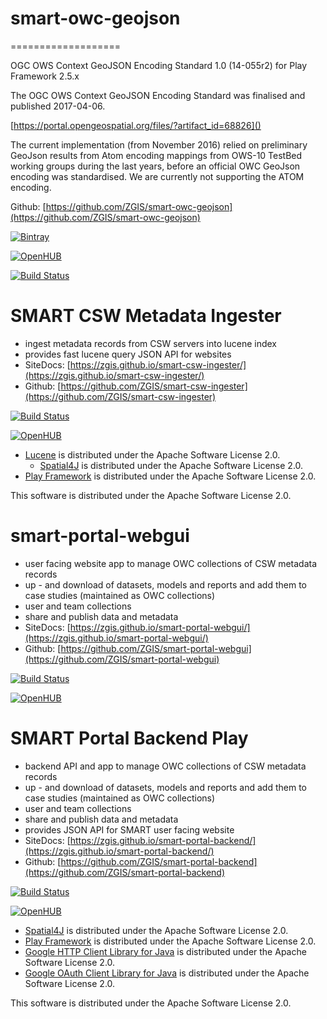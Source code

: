 # smart-owc-geojson
===================

OGC OWS Context GeoJSON Encoding Standard 1.0 (14-055r2) for Play Framework 2.5.x

The OGC OWS Context GeoJSON Encoding Standard was finalised and published 2017-04-06.

[https://portal.opengeospatial.org/files/?artifact_id=68826]()

The current implementation (from November 2016) relied on preliminary GeoJson 
results from Atom encoding mappings from OWS-10 TestBed working groups during 
the last years, before an official OWC GeoJson encoding was standardised. 
We are currently not supporting the ATOM encoding.

Github: [https://github.com/ZGIS/smart-owc-geojson](https://github.com/ZGIS/smart-owc-geojson)

[![Bintray](https://api.bintray.com/packages/allixender/ivy2/smart-owc-geojson/images/download.svg?version=1.0.3) ](https://bintray.com/allixender/ivy2/smart-owc-geojson/1.0.3/link)

[![OpenHUB](https://www.openhub.net/p/smart-owc-geojson/widgets/project_thin_badge.gif)](https://www.openhub.net/p/smart-owc-geojson)

[![Build Status](https://img.shields.io/travis/ZGIS/smart-owc-geojson.svg?style=flat-square)](https://travis-ci.org/ZGIS/ssmart-owc-geojson)



# SMART CSW Metadata Ingester 

- ingest metadata records from CSW servers into lucene index
- provides fast lucene query JSON API for websites
- SiteDocs: [https://zgis.github.io/smart-csw-ingester/](https://zgis.github.io/smart-csw-ingester/)
- Github: [https://github.com/ZGIS/smart-csw-ingester](https://github.com/ZGIS/smart-csw-ingester)

[![Build Status](https://img.shields.io/travis/ZGIS/smart-csw-ingester.svg?style=flat-square)](https://travis-ci.org/ZGIS/smart-csw-ingester)

[![OpenHUB](https://www.openhub.net/p/smart-csw-ingester/widgets/project_thin_badge.gif)](https://www.openhub.net/p/smart-csw-ingester)

- [Lucene](http://lucene.apache.org/) is distributed under the Apache Software License 2.0.
  - [Spatial4J](https://www.locationtech.org/projects/technology.spatial4j) is distributed under the Apache Software License 2.0.
- [Play Framework](https://www.playframework.com/) is distributed under the Apache Software License 2.0.

This software is distributed under the Apache Software License 2.0.

# smart-portal-webgui 

- user facing website app to manage OWC collections of CSW metadata records
- up - and download of datasets, models and reports and add them to case studies (maintained as OWC collections)
- user and team collections
- share and publish data and metadata
- SiteDocs: [https://zgis.github.io/smart-portal-webgui/](https://zgis.github.io/smart-portal-webgui/)
- Github: [https://github.com/ZGIS/smart-portal-webgui](https://github.com/ZGIS/smart-portal-webgui)

[![Build Status](https://img.shields.io/travis/ZGIS/smart-portal-webgui.svg?style=flat-square)](https://travis-ci.org/ZGIS/smart-portal-webgui)

[![OpenHUB](https://www.openhub.net/p/smart-portal-webgui/widgets/project_thin_badge.gif)](https://www.openhub.net/p/smart-portal-webgui)

# SMART Portal Backend Play

- backend API and app to manage OWC collections of CSW metadata records
- up - and download of datasets, models and reports and add them to case studies (maintained as OWC collections)
- user and team collections
- share and publish data and metadata
- provides JSON API for SMART user facing website
- SiteDocs: [https://zgis.github.io/smart-portal-backend/](https://zgis.github.io/smart-portal-backend/)
- Github: [https://github.com/ZGIS/smart-portal-backend](https://github.com/ZGIS/smart-portal-backend)

[![Build Status](https://img.shields.io/travis/ZGIS/smart-portal-backend.svg?style=flat-square)](https://travis-ci.org/ZGIS/smart-portal-backend)

[![OpenHUB](https://www.openhub.net/p/smart-portal-backend/widgets/project_thin_badge.gif)](https://www.openhub.net/p/smart-portal-backend)

- [Spatial4J](https://www.locationtech.org/projects/technology.spatial4j) is distributed under the Apache Software License 2.0.
- [Play Framework](https://www.playframework.com/) is distributed under the Apache Software License 2.0.
- [Google HTTP Client Library for Java](https://github.com/google/google-http-java-client) is distributed under the Apache Software License 2.0.
- [Google OAuth Client Library for Java](https://github.com/google/google-oauth-java-client) is distributed under the Apache Software License 2.0.

This software is distributed under the Apache Software License 2.0.


